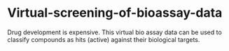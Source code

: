 # Virtual-screening-of-bioassay-data
Drug development is expensive. This virtual bio assay data can be used to classify compounds as hits (active) against their biological targets.
